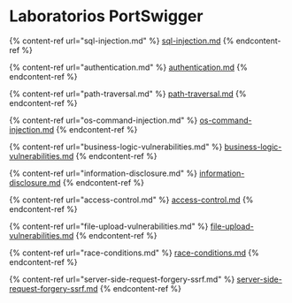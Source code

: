 # Laboratorios PortSwigger

{% content-ref url="sql-injection.md" %}
[sql-injection.md](sql-injection.md)
{% endcontent-ref %}

{% content-ref url="authentication.md" %}
[authentication.md](authentication.md)
{% endcontent-ref %}

{% content-ref url="path-traversal.md" %}
[path-traversal.md](path-traversal.md)
{% endcontent-ref %}

{% content-ref url="os-command-injection.md" %}
[os-command-injection.md](os-command-injection.md)
{% endcontent-ref %}

{% content-ref url="business-logic-vulnerabilities.md" %}
[business-logic-vulnerabilities.md](business-logic-vulnerabilities.md)
{% endcontent-ref %}

{% content-ref url="information-disclosure.md" %}
[information-disclosure.md](information-disclosure.md)
{% endcontent-ref %}

{% content-ref url="access-control.md" %}
[access-control.md](access-control.md)
{% endcontent-ref %}

{% content-ref url="file-upload-vulnerabilities.md" %}
[file-upload-vulnerabilities.md](file-upload-vulnerabilities.md)
{% endcontent-ref %}

{% content-ref url="race-conditions.md" %}
[race-conditions.md](race-conditions.md)
{% endcontent-ref %}

{% content-ref url="server-side-request-forgery-ssrf.md" %}
[server-side-request-forgery-ssrf.md](server-side-request-forgery-ssrf.md)
{% endcontent-ref %}
